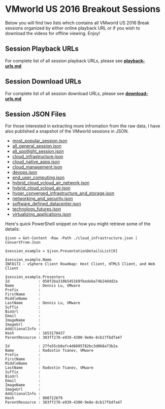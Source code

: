 # VMworld US 2016 Breakout Sessions

Below you will find two lists which contains all VMworld US 2016 Break sessions organized by either online playback URL or if you wish to download the videos for offline viewing. Enjoy!

## Session Playback URLs
For complete list of all session playback URLs, please see **[playback-urls.md](playback-urls.md)**

## Session Download URLs
For complete list of all session download URLs, please see **[download-urls.md](download-urls.md)**

## Session JSON Files
For those interested in extracting more infromation from the raw data, I have also published a snapshot of the VMworld sessions in JSON.

* [most_popular_session.json](most_popular_session.json)
* [all_general_session.json](all_general_session.json)
* [all_spotlight_session.json](all_spotlight_session.json)
* [cloud_infrastructure.json](cloud_infrastructure.json)
* [cloud_native_apps.json](cloud_native_apps.json)
* [cloud_management.json](cloud_management.json)
* [devops.json](devops.json)
* [end_user_computing.json](end_user_computing.json)
* [hybrid_cloud_vcloud_air_network.json](hybrid_cloud_vcloud_air_network.json)
* [hybrid_cloud_vcloud_air.json](hybrid_cloud_vcloud_air.json)
* [hyper_converged_infrastructure_and_storage.json](hyper_converged_infrastructure_and_storage.json)
* [networking_and_security.json](networking_and_security.json)
* [software_defined_datacenter.json](software_defined_datacenter.json)
* [technology_futures.json](technology_futures.json)
* [virtualizing_applications.json](virtualizing_applications.json)

Here's quick PowerShell snippet on how you might retrieve some of the details:

```console
$json = Get-Content -Raw -Path ./cloud_infrastructure.json | ConvertFrom-Json

$session_example = $json.PresentationDetailsList[0]

$session_example.Name
INF8172 - vSphere Client Roadmap: Host Client, HTML5 Client, and Web Client

$session_example.Presenters
Id             : 058f2ba310b545169fbedeba74b24ddd2a
Name           : Dennis Lu, VMware
Prefix         :
FirstName      :
MiddleName     :
LastName       : Dennis Lu, VMware
Suffix         :
BioUrl         :
Email          :
ImageName      :
ImageUrl       :
AdditionalInfo :
Hash           : 1653170437
ParentResource : 303ff270-e939-4300-9e8e-8cb17fbdfa47

Id             : 27fe55cb0afc4d6895782bc3d068a73b2a
Name           : Radostin Tsanev, VMware
Prefix         :
FirstName      :
MiddleName     :
LastName       : Radostin Tsanev, VMware
Suffix         :
BioUrl         :
Email          :
ImageName      :
ImageUrl       :
AdditionalInfo :
Hash           : 808722679
ParentResource : 303ff270-e939-4300-9e8e-8cb17fbdfa47
```
